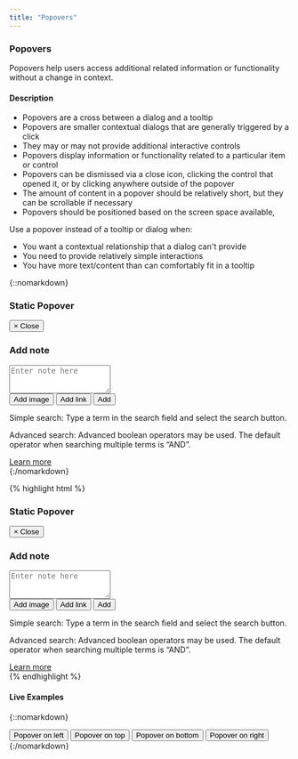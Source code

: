 ```yaml
---
title: "Popovers"
---
```


<div class="pl-pattern">
<h3>Popovers</h3>

Popovers help users access additional related information or functionality without a change in context.

#### Description
- Popovers are a cross between a dialog and a tooltip
- Popovers are smaller contextual dialogs that are generally triggered by a click
- They may or may not provide additional interactive controls
- Popovers display information or functionality related to a particular item or control
- Popovers can be dismissed via a close icon, clicking the control that opened it, or by clicking anywhere outside of the popover
- The amount of content in a popover should be relatively short, but they can be scrollable if necessary
- Popovers should be positioned based on the screen space available, 

Use a popover instead of a tooltip or dialog when:

- You want a contextual relationship that a dialog can't provide
- You need to provide relatively simple interactions
- You have more text/content than can comfortably fit in a tooltip

{::nomarkdown}
<div class="pl-preview">
<div class="panel">
  <div class="panel-body">
    <h3>Static Popover</h3>
    <div class="bs-example bs-example-popover">
      <div class="popover left">
        <div class="arrow"></div>
        <div class="popover-header">
          <button type="button" class="close" data-dismiss="popover">
          <span aria-hidden="true">×</span>
          <span class="sr-only">Close</span>
          </button>
          <h3 class="popover-title">Add note</h3>
        </div>
        <div class="popover-content">
          <textarea placeholder="Enter note here" class="form-control" name="" id="" rows="3"></textarea>
        </div>
        <div class="popover-toolbar">
          <button class="btn btn-hover btn-icon-only">
          <i class="fa fa-image"></i>
          <span class="sr-only">Add image</span>
          </button>
          <button class="btn btn-hover btn-icon-only">
          <i class="fa fa-chain"></i>
          <span class="sr-only">Add link</span>
          </button>
          <button class="btn btn-primary pull-right">Add</button>
        </div>
      </div>
      <div class="popover right">
        <div class="arrow"></div>
        <div class="popover-content">
          <p>
            Simple search: Type a term in the search field and select the search button.
          </p>
          <p>
            Advanced search: Advanced boolean operators may be used. The default operator when searching multiple terms is “AND”.
          </p>
          <a href="">Learn more</a>
        </div>
      </div>
      <div class="clearfix"></div>
    </div>
  </div>
</div>
</div>
{:/nomarkdown}

{% highlight html %}
<div class="panel">
  <div class="panel-body">
    <h3>Static Popover</h3>
    <div class="bs-example bs-example-popover">
      <div class="popover left">
        <div class="arrow"></div>
        <div class="popover-header">
          <button type="button" class="close" data-dismiss="popover">
          <span aria-hidden="true">×</span>
          <span class="sr-only">Close</span>
          </button>
          <h3 class="popover-title">Add note</h3>
        </div>
        <div class="popover-content">
          <textarea placeholder="Enter note here" class="form-control" name="" id="" rows="3"></textarea>
        </div>
        <div class="popover-toolbar">
          <button class="btn btn-hover btn-icon-only">
          <i class="fa fa-image"></i>
          <span class="sr-only">Add image</span>
          </button>
          <button class="btn btn-hover btn-icon-only">
          <i class="fa fa-chain"></i>
          <span class="sr-only">Add link</span>
          </button>
          <button class="btn btn-primary pull-right">Add</button>
        </div>
      </div>
      <div class="popover right">
        <div class="arrow"></div>
        <div class="popover-content">
          <p>
            Simple search: Type a term in the search field and select the search button.
          </p>
          <p>
            Advanced search: Advanced boolean operators may be used. The default operator when searching multiple terms is “AND”.
          </p>
          <a href="">Learn more</a>
        </div>
      </div>
      <div class="clearfix"></div>
    </div>
  </div>
</div>
{% endhighlight %}


#### Live Examples

{::nomarkdown}
<div class="pl-preview">
    <button type="button" class="btn btn-default" data-container="body" data-toggle="popover" data-placement="left" data-content="Vivamus sagittis lacus vel augue laoreet rutrum faucibus.">
    Popover on left
    </button>
    <button type="button" class="btn btn-default" data-container="body" data-toggle="popover" data-placement="top" data-content="Vivamus sagittis lacus vel augue laoreet rutrum faucibus.">
    Popover on top
    </button>
    <button type="button" class="btn btn-default" data-container="body" data-toggle="popover" data-placement="bottom" data-content="Vivamus
    sagittis lacus vel augue laoreet rutrum faucibus.">
    Popover on bottom
    </button>
    <button type="button" class="btn btn-default" data-container="body" data-toggle="popover" data-placement="right" data-content="Vivamus sagittis lacus vel augue laoreet rutrum faucibus.">
    Popover on right
    </button>
</div>
{:/nomarkdown}
</div>
